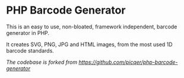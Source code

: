# PHP Barcode Generator 
This is an easy to use, non-bloated, framework independent, barcode generator in PHP.

It creates SVG, PNG, JPG and HTML images, from the most used 1D barcode standards.

*The codebase is forked from https://github.com/picqer/php-barcode-generator*
